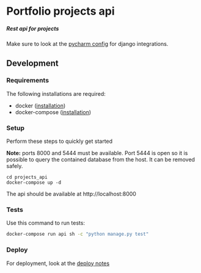 # Portfolio projects api
##### Rest api for projects

Make sure to look at the [pycharm config](ideaConfig.md) for django integrations.

## Development
### Requirements
The following installations are required:
- docker ([installation](https://docs.docker.com/get-docker/))
- docker-compose ([installation](https://docs.docker.com/compose/install/))

### Setup
Perform these steps to quickly get started

**Note:** ports 8000 and 5444 must be available. Port 5444 is open so it is possible to query the contained database from the host. It can be removed safely.
```shell script
cd projects_api
docker-compose up -d
```

The api should be available at http://localhost:8000

### Tests
Use this command to run tests:
```bash
docker-compose run api sh -c "python manage.py test"
```

### Deploy
For deployment, look at the [deploy notes](deploy.md)
